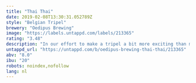 ```yaml
---
title: "Thai Thai"
date: 2019-02-08T13:30:31.052789Z
style: "Belgian Tripel"
brewery: "Oedipus Brewing"
image: "https://labels.untappd.com/labels/213365"
rating: "3.48"
description: "In our effort to make a tripel a bit more exciting than most examples out there, we decided to spice it like a Thai dish. Lemongrass, Galangal root, coriander, orange peel and chilli pepper blend in with some exotic latehops in this tripel."
untappd_url: "https://untappd.com/b/oedipus-brewing-thai-thai/213365"
abv: "8.0"
ibu: "20"
robots: noindex,nofollow
lang: nl
---
```

